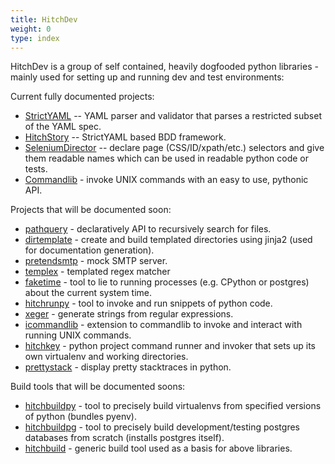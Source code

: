```yaml
---
title: HitchDev
weight: 0
type: index
---
```


HitchDev is a group of self contained, heavily dogfooded python libraries - mainly used for setting up and running dev and test environments:

Current fully documented projects:

- [StrictYAML](strictyaml) -- YAML parser and validator that parses a restricted subset of the YAML spec.
- [HitchStory](hitchstory) -- StrictYAML based BDD framework.
- [SeleniumDirector](seleniumdirector) -- declare page (CSS/ID/xpath/etc.) selectors and give them readable names which can be used in readable python code or tests.
- [Commandlib](commandlib) - invoke UNIX commands with an easy to use, pythonic API.

Projects that will be documented soon:

- [pathquery](https://github.com/crdoconnor/pathquery) - declaratively API to recursively search for files.
- [dirtemplate](https://github.com/hitchdev/dirtemplate) - create and build templated directories using jinja2 (used for documentation generation).
- [pretendsmtp](https://github.com/hitchdev/pretendsmtp) - mock SMTP server.
- [templex](https://github.com/crdoconnor/templex) - templated regex matcher
- [faketime](https://github.com/crdoconnor/commandlib) - tool to lie to running processes (e.g. CPython or postgres) about the current system time.
- [hitchrunpy](https://github.com/hitchdev/hitchrunpy) - tool to invoke and run snippets of python code.
- [xeger](https://github.com/crdoconnor/xeger) - generate strings from regular expressions.
- [icommandlib](https://github.com/crdoconnor/icommandlib) - extension to commandlib to invoke and interact with running UNIX commands.
- [hitchkey](https://github.com/hitchdev/hitchkey) - python project command runner and invoker that sets up its own virtualenv and working directories.
- [prettystack](https://github.com/crdoconnor/prettystack) - display pretty stacktraces in python.

Build tools that will be documented soons:

- [hitchbuildpy](https://github.com/hitchdev/hitchbuildpy) - tool to precisely build virtualenvs from specified versions of python (bundles pyenv).
- [hitchbuildpg](https://github.com/hitchdev/hitchbuildpg) - tool to precisely build development/testing postgres databases from scratch (installs postgres itself).
- [hitchbuild](https://github.com/hitchdev/hitchbuild) - generic build tool used as a basis for above libraries.
